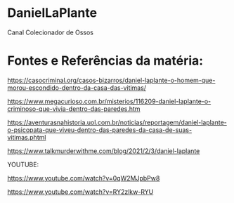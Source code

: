 # DanielLaPlante
Canal Colecionador de Ossos

# Fontes e Referências da matéria:


https://casocriminal.org/casos-bizarros/daniel-laplante-o-homem-que-morou-escondido-dentro-da-casa-das-vitimas/

https://www.megacurioso.com.br/misterios/116209-daniel-laplante-o-criminoso-que-vivia-dentro-das-paredes.htm

https://aventurasnahistoria.uol.com.br/noticias/reportagem/daniel-laplante-o-psicopata-que-viveu-dentro-das-paredes-da-casa-de-suas-vitimas.phtml

https://www.talkmurderwithme.com/blog/2021/2/3/daniel-laplante

YOUTUBE:

https://www.youtube.com/watch?v=0qW2MJpbPw8

https://www.youtube.com/watch?v=RY2zlkw-RYU

